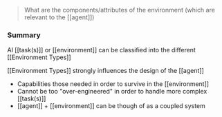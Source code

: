 > What are the components/attributes of the environment (which are relevant to the [[agent]])
### Summary
AI [[task(s)]] or [[environment]] can be classified into the different [[Environment Types]]

[[Environment Types]] strongly influences the design of the [[agent]]
- Capabilities those needed in order to survive in the [[environment]]
- Cannot be too "over-engineered" in order to handle more complex [[task(s)]]
- [[agent]] + [[environment]] can be though of as a coupled system